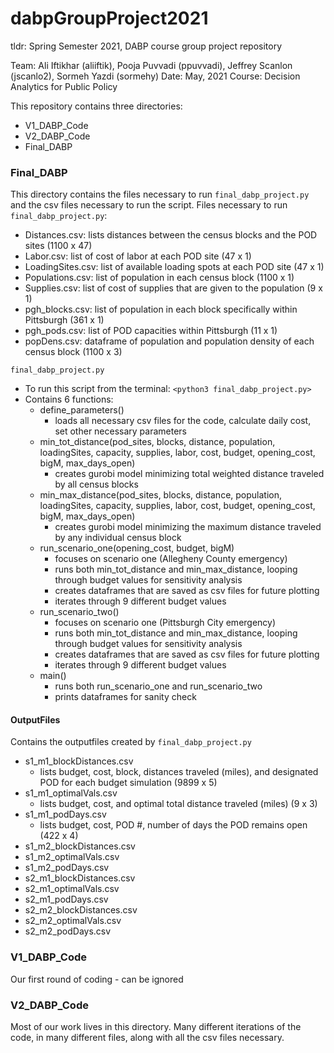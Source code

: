 # dabpGroupProject2021
tldr: Spring Semester 2021, DABP course group project repository

Team: Ali Iftikhar (aliiftik), Pooja Puvvadi (ppuvvadi), Jeffrey Scanlon (jscanlo2), Sormeh Yazdi (sormehy)
Date: May, 2021
Course: Decision Analytics for Public Policy

This repository contains three directories:
- V1_DABP_Code
- V2_DABP_Code
- Final_DABP

### Final_DABP
This directory contains the files necessary to run `final_dabp_project.py` and the csv files necessary to run the script.
Files necessary to run `final_dabp_project.py`:
- Distances.csv: lists distances between the census blocks and the POD sites (1100 x 47)
- Labor.csv: list of cost of labor at each POD site (47 x 1)
- LoadingSites.csv: list of available loading spots at each POD site (47 x 1)
- Populations.csv: list of population in each census block (1100 x 1)
- Supplies.csv: list of cost of supplies that are given to the population (9 x 1)
- pgh_blocks.csv: list of population in each block specifically within Pittsburgh (361 x 1)
- pgh_pods.csv: list of POD capacities within Pittsburgh (11 x 1)
- popDens.csv: dataframe of population and population density of each census block (1100 x 3)

`final_dabp_project.py`
- To run this script from the terminal: `<python3 final_dabp_project.py>`
- Contains 6 functions:
  - define_parameters()
      - loads all necessary csv files for the code, calculate daily cost, set other necessary parameters
  - min_tot_distance(pod_sites, blocks, distance, population, loadingSites, capacity, supplies, labor, cost, budget, opening_cost, bigM, max_days_open)
      - creates gurobi model minimizing total weighted distance traveled by all census blocks
  - min_max_distance(pod_sites, blocks, distance, population, loadingSites, capacity, supplies, labor, cost, budget, opening_cost, bigM, max_days_open)
      - creates gurobi model minimizing the maximum distance traveled by any individual census block
  - run_scenario_one(opening_cost, budget, bigM)
      - focuses on scenario one (Allegheny County emergency)
      - runs both min_tot_distance and min_max_distance, looping through budget values for sensitivity analysis
      - creates dataframes that are saved as csv files for future plotting
      - iterates through 9 different budget values
  - run_scenario_two()
      - focuses on scenario one (Pittsburgh City emergency)
      - runs both min_tot_distance and min_max_distance, looping through budget values for sensitivity analysis
      - creates dataframes that are saved as csv files for future plotting
      - iterates through 9 different budget values
  - main()
      - runs both run_scenario_one and run_scenario_two
      - prints dataframes for sanity check

#### OutputFiles
Contains the outputfiles created by `final_dabp_project.py`
- s1_m1_blockDistances.csv
  - lists budget, cost, block, distances traveled (miles), and designated POD for each budget simulation (9899 x 5)
- s1_m1_optimalVals.csv
  - lists budget, cost, and optimal total distance traveled (miles) (9 x 3)
- s1_m1_podDays.csv
  - lists budget, cost, POD #, number of days the POD remains open (422 x 4)
- s1_m2_blockDistances.csv
- s1_m2_optimalVals.csv
- s1_m2_podDays.csv
- s2_m1_blockDistances.csv
- s2_m1_optimalVals.csv
- s2_m1_podDays.csv
- s2_m2_blockDistances.csv
- s2_m2_optimalVals.csv
- s2_m2_podDays.csv

### V1_DABP_Code
Our first round of coding - can be ignored

### V2_DABP_Code
Most of our work lives in this directory. Many different iterations of the code, in many different files, along with all the csv files necessary.
